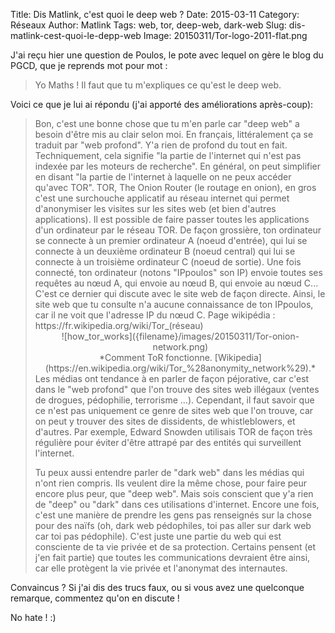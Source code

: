 Title: Dis Matlink, c'est quoi le deep web ?
Date: 2015-03-11
Category: Réseaux
Author: Matlink
Tags: web, tor, deep-web, dark-web
Slug: dis-matlink-cest-quoi-le-depp-web
Image: 20150311/Tor-logo-2011-flat.png

J'ai reçu hier une question de Poulos, le pote avec lequel on gère le blog du PGCD, que je reprends mot pour mot : 
<blockquote>
Yo Maths ! Il faut que tu m'expliques ce qu'est le deep web.
</blockquote>

Voici ce que je lui ai répondu (j'ai apporté des améliorations après-coup): 
<blockquote>
Bon, c'est une bonne chose que tu m'en parle car "deep web" a besoin d'être mis au clair selon moi.
En français, littéralement ça se traduit par "web profond". Y'a rien de profond du tout en fait. Techniquement, cela signifie "la partie de l'internet qui n'est pas indexée par les moteurs de recherche". En général, on peut simplifier en disant "la partie de l'internet à laquelle on ne peux accéder qu'avec TOR".
TOR, The Onion Router (le routage en onion), en gros c'est une surchouche applicatif au réseau internet qui permet d'anonymiser les visites sur les sites web (et bien d'autres applications). Il est possible de faire passer toutes les applications d'un ordinateur par le réseau TOR. De façon grossière, ton ordinateur se connecte à un premier ordinateur A (noeud d'entrée), qui lui se connecte à un deuxième ordinateur B (noeud central) qui lui se connecte à un troisième ordinateur C (noeud de sortie). Une fois connecté, ton ordinateur (notons "IPpoulos" son IP) envoie toutes ses requêtes au nœud A, qui envoie au nœud B, qui envoie au nœud C... C'est ce dernier qui discute avec le site web de façon directe. Ainsi, le site web que tu consulte n'a aucune connaissance de ton IPpoulos, car il ne voit que l'adresse IP du nœud C. Page wikipédia : https://fr.wikipedia.org/wiki/Tor_(réseau)
<center>![how_tor_works]({filename}/images/20150311/Tor-onion-network.png)<br/>*Comment ToR fonctionne. [Wikipedia](https://en.wikipedia.org/wiki/Tor_%28anonymity_network%29).*</center>
Les médias ont tendance à en parler de façon péjorative, car c'est dans le "web profond" que l'on trouve des sites web illégaux (ventes de drogues, pédophilie, terrorisme ...).
Cependant, il faut savoir que ce n'est pas uniquement ce genre de sites web que l'on trouve, car on peut y trouver des sites de dissidents, de whistleblowers, et d'autres. Par exemple, Edward Snowden utilisais TOR de façon très régulière pour éviter d'être attrapé par des entités qui surveillent l'internet.

Tu peux aussi entendre parler de "dark web" dans les médias qui n'ont rien compris. Ils veulent dire la même chose, pour faire peur encore plus peur, que "deep web".
Mais sois conscient que y'a rien de "deep" ou "dark" dans ces utilisations d'internet. Encore une fois, c'est une manière de prendre les gens pas renseignés sur la chose pour des naïfs (oh, dark web pédophiles, toi pas aller sur dark web car toi pas pédophile). C'est juste une partie du web qui est consciente de ta vie privée et de sa protection. Certains pensent (et j'en fait partie) que toutes les communications devraient être ainsi, car elle protègent la vie privée et l'anonymat des internautes.
</blockquote>

Convaincus ? Si j'ai dis des trucs faux, ou si vous avez une quelconque remarque, commentez qu'on en discute ! 

No hate ! :)